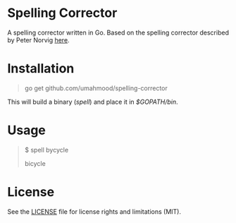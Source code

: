 # Spelling Corrector

A spelling corrector written in Go. Based on the spelling corrector 
described by Peter Norvig [here](http://norvig.com/spell-correct.html).

# Installation

> go get github.com/umahmood/spelling-corrector

This will build a binary (*spell*) and place it in *$GOPATH/bin*.

# Usage

> $ spell bycycle 
> 
> bicycle 

# License

See the [LICENSE](LICENSE.md) file for license rights and limitations (MIT).
